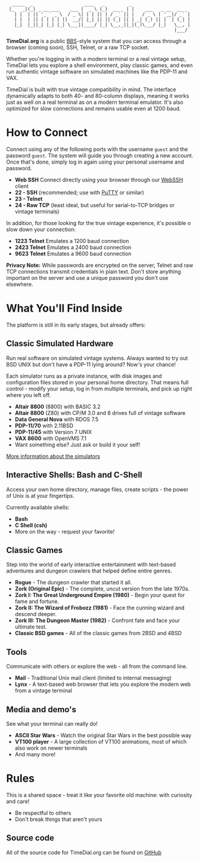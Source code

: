 ```
  _____  _                   ____   _         _                      
 |_   _|(_) _ __ ___    ___ |  _ \ (_)  __ _ | |    ___   _ __  __ _ 
   | |  | || '_ ` _ \  / _ \| | | || | / _` || |   / _ \ | '__|/ _` |
   | |  | || | | | | ||  __/| |_| || || (_| || | _| (_) || |  | (_| |
   |_|  |_||_| |_| |_| \___||____/ |_| \__,_||_|(_)\___/ |_|   \__, |
                                                               |___/ 
```

**TimeDial.org** is a public [BBS](https://en.wikipedia.org/wiki/Bulletin_board_system)-style system that you can access through a browser (coming soon), SSH, Telnet, or a raw TCP socket.

Whether you're logging in with a modern terminal or a real vintage setup, TimeDial lets you explore a shell environment, play classic games, and even run authentic vintage software on simulated machines like the PDP-11 and VAX.

TimeDial is built with true vintage compatibility in mind. The interface dynamically adapts to both 40- and 80-column displays, meaning it works just as well on a real terminal as on a modern terminal emulator. It's also optimized for slow connections and remains usable even at 1200 baud.

# How to Connect

Connect using any of the following ports with the username `guest` and the password `guest`. The system will guide you through creating a new account. Once that's done, simply log in again using your personal username and password.

- **Web SSH** Connect directly using your browser through our [WebSSH](/webssh/) client 
- **22 - SSH** (recommended; use with [PuTTY](https://www.putty.org/) or similar)
- **23 - Telnet**
- **24 - Raw TCP** (least ideal, but useful for serial-to-TCP bridges or vintage terminals)

In addition, for those looking for the true vintage experience, it's possible o slow down your connection:
- **1223 Telnet** Emulates a 1200 baud connection
- **2423 Telnet** Emulates a 2400 baud connection
- **9623 Telnet** Emulates a 9600 baud connection

**Privacy Note:** While passwords are encrypted on the server, Telnet and raw TCP connections transmit credentials in plain text. Don't store anything important on the server and use a unique password you don't use elsewhere.

# What You'll Find Inside

The platform is still in its early stages, but already offers:

## Classic Simulated Hardware

Run real software on simulated vintage systems. Always wanted to try out BSD UNIX but don't have a PDP-11 lying around? Now's your chance!

Each simulator runs as a private instance, with disk images and configuration files stored in your personal home directory. That means full control - modify your setup, log in from multiple terminals, and pick up right where you left off.

- **Altair 8800** (8800) with BASIC 3.2
- **Altair 8800** (Z80) with CP/M 3.0 and 8 drives full of vintage software
- **Data General Nova** with RDOS 7.5
- **PDP-11/70** with 2.11BSD
- **PDP-11/45** with Version 7 UNIX
- **VAX 8600** with OpenVMS 7.1  
- Want something else? Just ask or build it your self! 

[More information about the simulators](simulators.md)

## Interactive Shells: Bash and C-Shell

Access your own home directory, manage files, create scripts - the power of Unix is at your fingertips.

Currently available shells:

- **Bash**
- **C Shell (csh)**
- More on the way - request your favorite!

## Classic Games

Step into the world of early interactive entertainment with text-based adventures and dungeon crawlers that helped define entire genres.

- **Rogue** - The dungeon crawler that started it all.  
- **Zork (Original Epic)** - The complete, uncut version from the late 1970s.  
- **Zork I: The Great Underground Empire (1980)** - Begin your quest for fame and fortune.  
- **Zork II: The Wizard of Frobozz (1981)** - Face the cunning wizard and descend deeper.  
- **Zork III: The Dungeon Master (1982)** - Confront fate and face your ultimate test.
- **Classic BSD games** - All of the classic games from 2BSD and 4BSD

## Tools

Communicate with others or explore the web - all from the command line.

- **Mail** - Traditional Unix mail client (limited to internal messaging)  
- **Lynx** - A text-based web browser that lets you explore the modern web from a vintage terminal

## Media and demo's

See what your terminal can really do! 

- **ASCII Star Wars** - Watch the original Star Wars in the best possible way
- **VT100 player** - A large collection of VT100 animations, most of which also work on newer terminals
- And many more! 

# Rules

This is a shared space - treat it like your favorite old machine: with curiosity and care!

- Be respectful to others  
- Don't break things that aren't yours

## Source code
All of the source code for TimeDial.org can be found on [GitHub](https://github.com/number42net/timedial)
